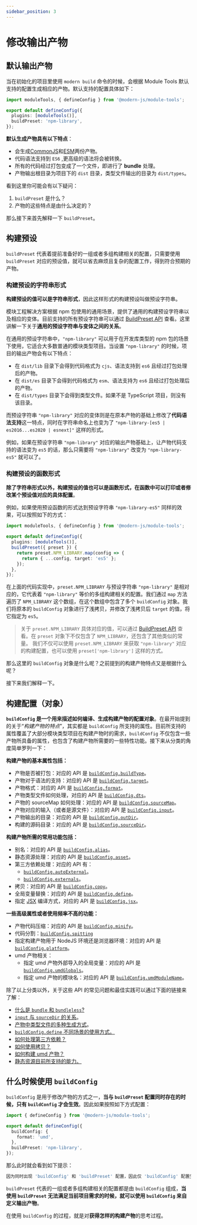 ```yaml
---
sidebar_position: 3
---
```


# 修改输出产物

## 默认输出产物

当在初始化的项目里使用 `modern build` 命令的时候，会根据 Module Tools 默认支持的配置生成相应的产物。默认支持的配置具体如下：

```typescript
import moduleTools, { defineConfig } from '@modern-js/module-tools';

export default defineConfig({
  plugins: [moduleTools()],
  buildPreset: 'npm-library',
});
```

**默认生成产物具有以下特点**：

- 会生成[CommonJS](https://nodejs.org/api/modules.html#modules-commonjs-modules)和[ESM](https://nodejs.org/api/esm.html#modules-ecmascript-modules)两份产物。
- 代码语法支持到 `ES6` ,更高级的语法将会被转换。
- 所有的代码经过打包变成了一个文件，即进行了 **bundle** 处理。
- 产物输出根目录为项目下的 `dist` 目录，类型文件输出的目录为 `dist/types`。

看到这里你可能会有以下疑问：

1. `buildPreset` 是什么？
2. 产物的这些特点是由什么决定的？

那么接下来首先解释一下 `buildPreset`。

## 构建预设

`buildPreset` 代表着提前准备好的一组或者多组构建相关的配置，只需要使用 `buildPreset` 对应的预设值，就可以省去麻烦且复杂的配置工作，得到符合预期的产物。

### 构建预设的字符串形式

**构建预设的值可以是字符串形式**，因此这样形式的构建预设叫做预设字符串。

模块工程解决方案根据 npm 包使用的通用场景，提供了通用的构建预设字符串以及相应的变体。目前支持的所有预设字符串可以通过 [BuildPreset API](/api/config/build-preset) 查看。这里讲解一下关于**通用的预设字符串与变体之间的关系**。

在通用的预设字符串中，`"npm-library"` 可以用于在开发库类型的 npm 包的场景下使用，它适合大多数普通的模块类型项目。当设置 `"npm-library"` 的时候，项目的输出产物会有以下特点：

- 在 `dist/lib` 目录下会得到代码格式为 `cjs`、语法支持到 `es6` 且经过打包处理后的产物。
- 在 `dist/es` 目录下会得到代码格式为 `esm`、语法支持为 `es6` 且经过打包处理后的产物。
- 在 `dist/types` 目录下会得到类型文件。如果不是 TypeScript 项目，则没有该目录。

而预设字符串 `"npm-library"` 对应的变体则是在原本产物的基础上修改了**代码语法支持**这一特点，同时在字符串命名上也变为了 `"npm-library-[es5 | es2016...es2020 | esnext]"` 这样的形式。

例如，如果在预设字符串 `"npm-library"` 对应的输出产物基础上，让产物代码支持的语法变为 `es5` 的话，那么只需要将 `"npm-library"` 改变为 `"npm-library-es5"` 就可以了。

### 构建预设的函数形式

**除了字符串形式以外，构建预设的值也可以是函数形式，在函数中可以打印或者修改某个预设值对应的具体配置**。

例如，如果使用预设函数的形式达到预设字符串 `"npm-library-es5"` 同样的效果，可以按照如下的方式：

```typescript
import moduleTools, { defineConfig } from '@modern-js/module-tools';

export default defineConfig({
  plugins: [moduleTools()],
  buildPreset({ preset }) {
    return preset.NPM_LIBRARY.map(config => {
      return { ...config, target: 'es5' };
    });
  },
});
```

在上面的代码实现中，`preset.NPM_LIBRARY` 与预设字符串 `"npm-library"` 是相对应的，它代表着 `"npm-library"` 等价的多组构建相关的配置。我们通过 `map` 方法遍历了 `NPM_LIBRARY` 这个数组，在这个数组中包含了多个 `buildConfig` 对象。我们将原本的 `buildConfig` 对象进行了浅拷贝，并修改了浅拷贝后 `target` 的值，将它指定为 `es5`。

> 关于 `preset.NPM_LIBRARY` 具体对应的值，可以通过 [BuildPreset API](/api/config/build-preset) 查看。在 `preset` 对象下不仅包含了 `NPM_LIBRARY`，还包含了其他类似的常量。
> 我们不仅可以使用 `preset.NPM_LIBRARY` 来获取 `"npm-library"` 对应的构建配置，也可以使用 `preset['npm-library']` 这样的方式。

那么这里的 `buildConfig` 对象是什么呢？之前提到的构建产物特点又是根据什么呢？

接下来我们解释一下。

## 构建配置（对象）

**`buildConfig` 是一个用来描述如何编译、生成构建产物的配置对象**。在最开始提到的关于“_构建产物的特点_”，其实都是 `buildConfig` 所支持的属性。目前所支持的属性覆盖了大部分模块类型项目在构建产物时的需求，`buildConfig` 不仅包含一些产物所具备的属性，也包含了构建产物所需要的一些特性功能。接下来从分类的角度简单罗列一下：

**构建产物的基本属性包括：**

- 产物是否被打包：对应的 API 是 [`buildConfig.buildType`](/api/config/build-config#buildtype)。
- 产物对于语法的支持：对应的 API 是 [`buildConfig.target`](/api/config/build-config#target)。
- 产物格式：对应的 API 是 [`buildConfig.format`](/api/config/build-config#format)。
- 产物类型文件如何处理，对应的 API 是 [`buildConfig.dts`](/api/config/build-config#dts)。
- 产物的 sourceMap 如何处理：对应的 API 是 [`buildConfig.sourceMap`](/api/config/build-config#sourcemap)。
- 产物对应的输入（或者是源文件）：对应的 API 是 [`buildConfig.input`](/api/config/build-config#input)。
- 产物输出的目录：对应的 API 是 [`buildConfig.outDir`](/api/config/build-config#outDir)。
- 构建的源码目录：对应的 API 是 [`buildConfig.sourceDir`](/api/config/build-config#sourcedir)。

**构建产物所需的常用功能包括：**

- 别名：对应的 API 是 [`buildConfig.alias`](/api/config/build-config#alias)。
- 静态资源处理：对应的 API 是 [`buildConfig.asset`](/api/config/build-config#asset)。
- 第三方依赖处理：对应的 API 有：
  - [`buildConfig.autoExternal`](/api/config/build-config#autoexternal)。
  - [`buildConfig.externals`](/api/config/build-config#externals)。
- 拷贝：对应的 API 是 [`buildConfig.copy`](/api/config/build-config#copy)。
- 全局变量替换：对应的 API 是 [`buildConfig.define`](/api/config/build-config#define)。
- 指定 [JSX](https://reactjs.org/blog/2020/09/22/introducing-the-new-jsx-transform.html) 编译方式，对应的 API 是 [`buildConfig.jsx`](/api/config/build-config#jsx)。

**一些高级属性或者使用频率不高的功能：**

- 产物代码压缩：对应的 API 是 [`buildConfig.minify`](/api/config/build-config#minify)。
- 代码分割：[`buildConfig.spitting`](/api/config/build-config#splitting)
- 指定构建产物用于 NodeJS 环境还是浏览器环境：对应的 API 是 [`buildConfig.platform`](/api/config/build-config#platform)。
- umd 产物相关：
  - 指定 umd 产物外部导入的全局变量：对应的 API 是 [`buildConfig.umdGlobals`](/api/config/build-config#umdglobals)。
  - 指定 umd 产物的模块名：对应的 API 是 [`buildConfig.umdModuleName`](/api/config/build-config#umdmodulename)。

除了以上分类以外，关于这些 API 的常见问题和最佳实践可以通过下面的链接来了解：

- [什么是 `bundle` 和 `bundleless`?](/guide/advance/in-depth-about-build#bundle-和-bundleless)
- [`input` 与 `sourceDir` 的关系](/guide/advance/in-depth-about-build#input-与-sourcedir-的关系)。
- [产物中类型文件的多种生成方式](/guide/advance/in-depth-about-build#类型文件)。
- [`buildConfig.define` 不同场景的使用方式。](/guide/advance/in-depth-about-build#buildconfigdefine-不同场景的使用方式)
- [如何处理第三方依赖？](/guide/advance/external-dependency)
- [如何使用拷贝？](/guide/advance/copy)
- [如何构建 umd 产物？](/guide/advance/build-umd#设置项目的全局变量名称)
- [静态资源目前所支持的能力。](/guide/advance/asset)

## 什么时候使用 `buildConfig`

`buildConfig` 是用于修改产物的方式之一，**当与 `buildPreset` 配置同时存在的时候，只有 `buildConfig` 才会生效**。因此如果按照如下方式配置：

```typescript
import { defineConfig } from '@modern-js/module-tools';

export default defineConfig({
  buildConfig: {
    format: 'umd',
  },
  buildPreset: 'npm-library',
});
```

那么此时就会看到如下提示：

```bash
因为同时出现 'buildConfig' 和 'buildPreset' 配置，因此仅 'buildConfig' 配置生效
```

`buildPreset` 代表的一组或者多组构建相关的配置都是由 `buildConfig` 组成，**当使用 `buildPreset` 无法满足当前项目需求的时候，就可以使用 `buildConfig` 来自定义输出产物**。

在使用 `buildConfig` 的过程，就是对**获得怎样的构建产物**的思考过程。

